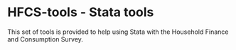 # HFCS-tools - Stata tools

This set of tools is provided to help using Stata with the Household Finance and Consumption Survey.
